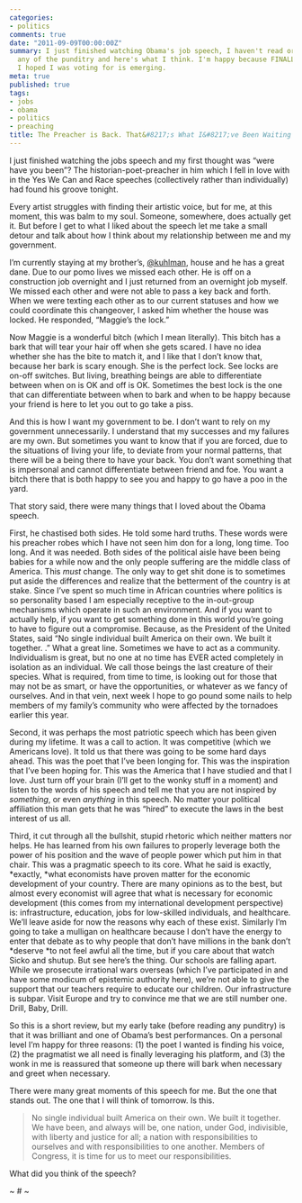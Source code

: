 ```yaml
---
categories:
- politics
comments: true
date: "2011-09-09T00:00:00Z"
summary: I just finished watching Obama's job speech, I haven't read or listened to
  any of the punditry and here's what I think. I'm happy because FINALLY the human
  I hoped I was voting for is emerging.
meta: true
published: true
tags:
- jobs
- obama
- politics
- preaching
title: The Preacher is Back. That&#8217;s What I&#8217;ve Been Waiting For.
---
```


I just finished watching the jobs speech and my first thought was “were have you been”? The historian-poet-preacher in him which I fell in love with in the Yes We Can and Race speeches (collectively rather than individually) had found his groove tonight.


Every artist struggles with finding their artistic voice, but for me, at this moment, this was balm to my soul. Someone, somewhere, does actually get it. But before I get to what I liked about the speech let me take a small detour and talk about how I think about my relationship between me and my government.

I’m currently staying at my brother’s, [@kuhlman][2], house and he has a great dane. Due to our pomo lives we missed each other. He is off on a construction job overnight and I just returned from an overnight job myself. We missed each other and were not able to pass a key back and forth. When we were texting each other as to our current statuses and how we could coordinate this changeover, I asked him whether the house was locked. He responded, “Maggie’s the lock.”

 [2]: http://twitter.com/kuhlman

Now Maggie is a wonderful bitch (which I mean literally). This bitch has a bark that will tear your hair off when she gets scared. I have no idea whether she has the bite to match it, and I like that I don’t know that, because her bark is scary enough. She is the perfect lock. See locks are on-off switches. But living, breathing beings are able to differentiate between when on is OK and off is OK. Sometimes the best lock is the one that can differentiate between when to bark and when to be happy because your friend is here to let you out to go take a piss.

And this is how I want my government to be. I don’t want to rely on my government unnecessarily. I understand that my successes and my failures are my own. But sometimes you want to know that if you are forced, due to the situations of living your life, to deviate from your normal patterns, that there will be a being there to have your back. You don’t want something that is impersonal and cannot differentiate between friend and foe. You want a bitch there that is both happy to see you and happy to go have a poo in the yard.

That story said, there were many things that I loved about the Obama speech.

First, he chastised both sides. He told some hard truths. These words were his preacher robes which I have not seen him don for a long, long time. Too long. And it was needed. Both sides of the political aisle have been being babies for a while now and the only people suffering are the middle class of America. This *must* change. The only way to get shit done is to sometimes put aside the differences and realize that the betterment of the country is at stake. Since I’ve spent so much time in African countries where politics is so personality based I am especially receptive to the in-out-group mechanisms which operate in such an environment. And if you want to actually help, if you want to get something done in this world you’re going to have to figure out a compromise. Because, as the President of the United States, said “No single individual built America on their own. We built it together. .” What a great line. Sometimes we have to act as a community. Individualism is great, but no one at no time has EVER acted completely in isolation as an individual. We call those beings the last creature of their species. What is required, from time to time, is looking out for those that may not be as smart, or have the opportunities, or whatever as we fancy of ourselves. And in that vein, next week I hope to go pound some nails to help members of my family’s community who were affected by the tornadoes earlier this year.

Second, it was perhaps the most patriotic speech which has been given during my lifetime. It was a call to action. It was competitive (which we Americans love). It told us that there was going to be some hard days ahead. This was the poet that I’ve been longing for. This was the inspiration that I’ve been hoping for. This was the America that I have studied and that I love. Just turn off your brain (I’ll get to the wonky stuff in a moment) and listen to the words of his speech and tell me that you are not inspired by *something*, or even *anything* in this speech. No matter your political affiliation this man gets that he was “hired” to execute the laws in the best interest of us all.

Third, it cut through all the bullshit, stupid rhetoric which neither matters nor helps. He has learned from his own failures to properly leverage both the power of his position and the wave of people power which put him in that chair. This was a pragmatic speech to its core. What he said is exactly, *exactly, *what economists have proven matter for the economic development of your country. There are many opinions as to the best, but almost every economist will agree that what is necessary for economic development (this comes from my international development perspective) is: infrastructure, education, jobs for low-skilled individuals, and healthcare. We’ll leave aside for now the reasons why each of these exist. Similarly I’m going to take a mulligan on healthcare because I don’t have the energy to enter that debate as to why people that don’t have millions in the bank don’t *deserve *to not feel awful all the time, but if you care about that watch Sicko and shutup. But see here’s the thing. Our schools are falling apart. While we prosecute irrational wars overseas (which I’ve participated in and have some modicum of epistemic authority here), we’re not able to give the support that our teachers require to educate our children. Our infrastructure is subpar. Visit Europe and try to convince me that we are still number one. Drill, Baby, Drill.

So this is a short review, but my early take (before reading any punditry) is that it was brilliant and one of Obama’s best performances. On a personal level I’m happy for three reasons: (1) the poet I wanted is finding his voice, (2) the pragmatist we all need is finally leveraging his platform, and (3) the wonk in me is reassured that someone up there will bark when necessary and greet when necessary.

There were many great moments of this speech for me. But the one that stands out. The one that I will think of tomorrow. Is this.

> No single individual built America on their own. We built it together. We have been, and always will be, one nation, under God, indivisible, with liberty and justice for all; a nation with responsibilities to ourselves and with responsibilities to one another. Members of Congress, it is time for us to meet our responsibilities.

What did you think of the speech?

~ # ~